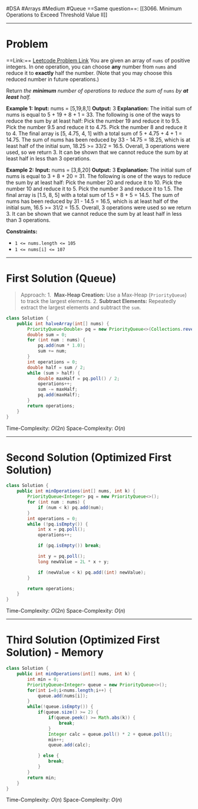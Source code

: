 #DSA #Arrays #Medium #Queue
==Same question==: [[3066. Minimum Operations to Exceed Threshold Value II]]
___
# Problem
==Link:== [Leetcode Problem Link](https://leetcode.com/problems/minimum-operations-to-halve-array-sum/description/)
You are given an array of `nums` of positive integers. In one operation, you can choose **any** number from `nums` and reduce it to **exactly** half the number. (Note that you may choose this reduced number in future operations.)

Return _the **minimum** number of operations to reduce the sum of_ `nums` _by **at least** half._

**Example 1:**
	**Input:** nums = [5,19,8,1]
	**Output:** 3
	**Explanation:** The initial sum of nums is equal to 5 + 19 + 8 + 1 = 33.
	The following is one of the ways to reduce the sum by at least half:
	Pick the number 19 and reduce it to 9.5.
	Pick the number 9.5 and reduce it to 4.75.
	Pick the number 8 and reduce it to 4.
	The final array is [5, 4.75, 4, 1] with a total sum of 5 + 4.75 + 4 + 1 = 14.75. 
	The sum of nums has been reduced by 33 - 14.75 = 18.25, which is at least half of the initial sum, 18.25 >= 33/2 = 16.5.
	Overall, 3 operations were used, so we return 3.
	It can be shown that we cannot reduce the sum by at least half in less than 3 operations.

**Example 2:**
	**Input:** nums = [3,8,20]
	**Output:** 3
	**Explanation:** The initial sum of nums is equal to 3 + 8 + 20 = 31.
	The following is one of the ways to reduce the sum by at least half:
	Pick the number 20 and reduce it to 10.
	Pick the number 10 and reduce it to 5.
	Pick the number 3 and reduce it to 1.5.
	The final array is [1.5, 8, 5] with a total sum of 1.5 + 8 + 5 = 14.5. 
	The sum of nums has been reduced by 31 - 14.5 = 16.5, which is at least half of the initial sum, 16.5 >= 31/2 = 15.5.
	Overall, 3 operations were used so we return 3.
	It can be shown that we cannot reduce the sum by at least half in less than 3 operations.

**Constraints:**
- `1 <= nums.length <= 105`
- `1 <= nums[i] <= 107`
___
# First Solution (Queue)
> Approach:
> 1️.  **Max-Heap Creation:** Use a Max-Heap (`PriorityQueue`) to track the largest elements.
> 2️. **Subtract Elements:** Repeatedly extract the largest elements and subtract the `sum`.

```java
class Solution {
    public int halveArray(int[] nums) {
		PriorityQueue<Double> pq = new PriorityQueue<>(Collections.reverseOrder());  
		double sum = 0;  
		for (int num : nums) {  
		    pq.add(num * 1.0);  
		    sum += num;  
		}  
		int operations = 0;  
		double half = sum / 2;  
		while (sum > half) {  
		    double maxHalf = pq.poll() / 2;  
		    operations++;  
		    sum -= maxHalf;  
		    pq.add(maxHalf);  
		}  
		return operations;
	}
}
```
Time-Complexity: $O(2n)$
Space-Complexity: $O(n)$
___
# Second Solution (Optimized First Solution)

```java
class Solution {
    public int minOperations(int[] nums, int k) {
        PriorityQueue<Integer> pq = new PriorityQueue<>();
        for (int num : nums) {
            if (num < k) pq.add(num);
        }
        int operations = 0;
        while (!pq.isEmpty()) {
            int x = pq.poll();
            operations++;

            if (pq.isEmpty()) break;

            int y = pq.poll();
            long newValue = 2L * x + y;

            if (newValue < k) pq.add((int) newValue);
        }

        return operations;
    }
}
```
Time-Complexity: $O(2n)$
Space-Complexity: $O(n)$
____
# Third Solution (Optimized First Solution) - Memory

```java
class Solution {
    public int minOperations(int[] nums, int k) {
        int min = 0;
        PriorityQueue<Integer> queue = new PriorityQueue<>();
        for(int i=0;i<nums.length;i++) {
            queue.add(nums[i]);
        }
        while(!queue.isEmpty()) {
            if(queue.size() >= 2) {
                if(queue.peek() >= Math.abs(k)) {
                    break;
                }
                Integer calc = queue.poll() * 2 + queue.poll();
                min++;
                queue.add(calc);

            } else {
                break;
            }
        }
        return min;
    }
}
```
Time-Complexity: $O(n)$
Space-Complexity: $O(n)$